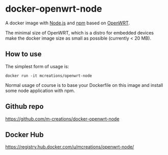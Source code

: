 docker-openwrt-node
===================

A docker image with [Node.js](http://nodejs.org) and
[npm](https://www.npmjs.com/) based on [OpenWRT](http://openwrt.org/).

The minimal size of OpenWRT, which is a distro for embedded devices
make the docker image size as small as possible (currently < 20 MB).

How to use
----------

The simplest form of usage is:

```
docker run -it mcreations/openwrt-node
```

Normal usage of course is to base your Dockerfile on this image and
install some node application with npm.

Github repo
-----------

https://github.com/m-creations/docker-openwrt-node

Docker Hub
----------

https://registry.hub.docker.com/u/mcreations/openwrt-node/


